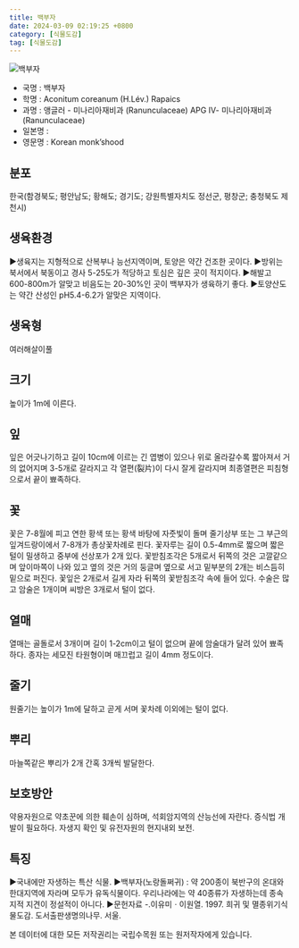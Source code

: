```yaml
---
title: 백부자
date: 2024-03-09 02:19:25 +0800
category: [식물도감]
tag: [식물도감]
---
```




![백부자](/fileUpload/plants/basic/Ranunculaceae/Aconitum/1665/1_th2.JPG)
- 국명 : 백부자
- 학명 : Aconitum coreanum (H.Lév.) Rapaics
- 과명 : 앵글러 - 미나리아재비과 (Ranunculaceae) APG Ⅳ- 미나리아재비과 (Ranunculaceae)
- 일본명 : 
- 영문명 : Korean monk’shood


## 분포
한국(함경북도; 평안남도; 황해도; 경기도; 강원특별자치도 정선군, 평창군; 충청북도 제천시) 
## 생육환경
▶생육지는 지형적으로 산복부나 능선지역이며, 토양은 약간 건조한 곳이다. ▶방위는 북서에서 북동이고 경사 5-25도가 적당하고 토심은 깊은 곳이 적지이다. ▶해발고 600-800m가 알맞고 비음도는 20-30%인 곳이 백부자가 생육하기 좋다.▶토양산도는 약간 산성인 pH5.4-6.2가 알맞은 지역이다.
## 생육형
여러해살이풀 
## 크기
높이가 1m에 이른다.
## 잎
잎은 어긋나기하고 길이 10cm에 이르는 긴 엽병이 있으나 위로 올라갈수록 짧아져서 거의 없어지며 3-5개로 갈라지고 각 열편(裂片)이 다시 잘게 갈라지며 최종열편은 피침형으로서 끝이 뾰족하다.
## 꽃
꽃은 7-8월에 피고 연한 황색 또는 황색 바탕에 자줏빛이 돌며 줄기상부 또는 그 부근의 잎겨드랑이에서 7-8개가 총상꽃차례로 핀다. 꽃자루는 길이 0.5-4mm로 짧으며 짧은 털이 밀생하고 중부에 선상포가 2개 있다. 꽃받침조각은 5개로서 뒤쪽의 것은 고깔같으며 앞이마쪽이 나와 있고 옆의 것은 거의 둥글며 옆으로 서고 밑부분의 2개는 비스듬히 밑으로 퍼진다. 꽃잎은 2개로서 길게 자라 뒤쪽의 꽃받침조각 속에 들어 있다. 수술은 많고 암술은 1개이며 씨방은 3개로서 털이 없다.
## 열매
열매는 골돌로서 3개이며 길이 1-2cm이고 털이 없으며 끝에 암술대가 달려 있어 뾰족하다. 종자는 세모진 타원형이며 매끄럽고 길이 4mm 정도이다.
## 줄기
원줄기는 높이가 1m에 달하고 곧게 서며 꽃차례 이외에는 털이 없다.
## 뿌리
마늘쪽같은 뿌리가 2개 간혹 3개씩 발달한다.
## 보호방안
약용자원으로 약초꾼에 의한 훼손이 심하며, 석회암지역의 산능선에 자란다. 증식법 개발이 필요하다. 자생지 확인 및 유전자원의 현지내외 보전.
## 특징
▶국내에만 자생하는 특산 식물.▶백부자(노랑돌쩌귀) : 약 200종이 북반구의 온대와 한대지역에 자라며 모두가 유독식물이다.  우리나라에는 약 40종류가 자생하는데 종속지적 지견이 정설적이 아니다.▶문헌자료-.이유미ㆍ이원열. 1997. 희귀 및 멸종위기식물도감. 도서출판생명의나무. 서울.






본 데이터에 대한 모든 저작권리는 국립수목원 또는 원저작자에게 있습니다.
